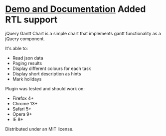 [Demo and Documentation](http://taitems.github.com/jQuery.Gantt/)
Added RTL support
==============

jQuery Gantt Chart is a simple chart that implements gantt functionality as
a jQuery component.

It's able to:

 - Read json data
 - Paging results
 - Display different colours for each task
 - Display short description as hints
 - Mark holidays

Plugin was tested and should work on:

 - Firefox 4+
 - Chrome 13+
 - Safari 5+
 - Opera 9+
 - IE 8+

Distributed under an MIT license.
